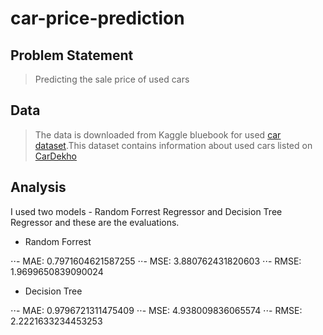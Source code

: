 # car-price-prediction

## Problem Statement
>Predicting the sale price of used cars

## Data
>The data is downloaded from Kaggle bluebook for used [car dataset](https://www.kaggle.com/nehalbirla/vehicle-dataset-from-cardekho?select=car+data.csv).This dataset contains information about used cars listed on [CarDekho](www.cardekho.com)

## Analysis
I used two models - Random Forrest Regressor and Decision Tree Regressor and these are the evaluations.
- Random Forrest

⋅⋅- MAE: 0.7971604621587255
⋅⋅- MSE: 3.880762431820603
⋅⋅- RMSE: 1.9699650839090024
- Decision Tree

⋅⋅- MAE: 0.9796721311475409
⋅⋅- MSE: 4.938009836065574
⋅⋅- RMSE: 2.2221633234453253
